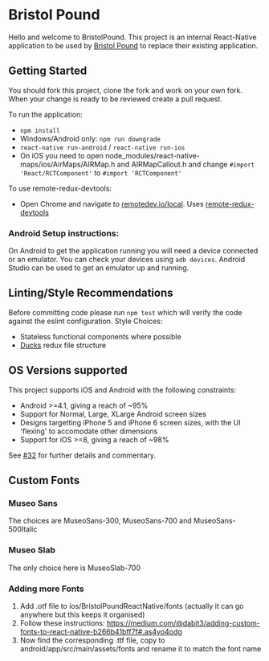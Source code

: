 # Bristol Pound
Hello and welcome to BristolPound. This project is an internal React-Native application to be used by [Bristol Pound](http://bristolpound.org/) to replace their existing application.

## Getting Started
You should fork this project, clone the fork and work on your own fork. When your change is ready to be reviewed create a pull request.

To run the application:
* `npm install`
* Windows/Android only: `npm run downgrade`
* `react-native run-android` / `react-native run-ios`
* On iOS you need to open node_modules/react-native-maps/ios/AirMaps/AIRMap.h and AIRMapCallout.h and change `#import 'React/RCTComponent'` to `#import 'RCTComponent'`

To use remote-redux-devtools:
* Open Chrome and navigate to [remotedev.io/local](remotedev.io/local). Uses [remote-redux-devtools](https://github.com/zalmoxisus/remote-redux-devtools)

### Android Setup instructions:
On Android to get the application running you will need a device connected or an emulator. You can check your devices using `adb devices`. Android Studio can be used to get an emulator up and running.

## Linting/Style Recommendations
Before committing code please run `npm test` which will verify the code against the eslint configuration.
Style Choices:
* Stateless functional components where possible
* [Ducks](https://github.com/erikras/ducks-modular-redux) redux file structure

## OS Versions supported

This project supports iOS and Android with the following constraints:

* Android >=4.1, giving a reach of ~95%
* Support for Normal, Large, XLarge Android screen sizes
* Designs targetting iPhone 5 and iPhone 6 screen sizes, with the UI 'flexing' to accomodate other dimensions
* Support for iOS >=8, giving a reach of ~98%

See [#32]([https://github.com/ScottLogic/BristolPound/issues/32) for further details and commentary.

## Custom Fonts

### Museo Sans

The choices are MuseoSans-300, MuseoSans-700 and MuseoSans-500Italic

### Museo Slab

The only choice here is MuseoSlab-700

### Adding more Fonts

1. Add .otf file to ios/BristolPoundReactNative/fonts (actually it can go anywhere but this keeps it organised)
2. Follow these instructions: https://medium.com/@dabit3/adding-custom-fonts-to-react-native-b266b41bff7f#.as4yo4odg
3. Now find the corresponding .ttf file, copy to android/app/src/main/assets/fonts and rename it to match the font name
